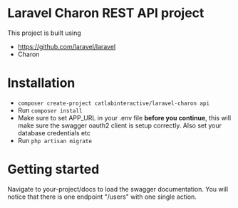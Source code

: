 # Laravel Charon REST API project
This project is built using
* https://github.com/laravel/laravel
* Charon

Installation
============
* `composer create-project catlabinteractive/laravel-charon api`
* Run `composer install`
* Make sure to set APP_URL in your .env file **before you continue**, 
this will make sure the swagger oauth2 client is setup correctly. Also 
set your database credentials etc
* Run `php artisan migrate`

Getting started
===============
Navigate to your-project/docs to load the swagger documentation. You
will notice that there is one endpoint "/users" with one single action.

